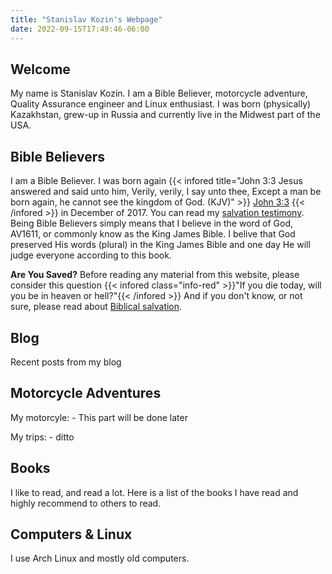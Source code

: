 ```yaml
---
title: "Stanislav Kozin's Webpage"
date: 2022-09-15T17:49:46-06:00
---
```

## Welcome
My name is Stanislav Kozin. I am a Bible Believer, motorcycle adventure, Quality Assurance engineer and Linux enthusiast. I was born (physically) Kazakhstan, grew-up in Russia and currently live in the Midwest part of the USA. 

## Bible Believers
I am a Bible Believer. I was born again {{< infored  title="John 3:3 Jesus answered and said unto him, Verily, verily, I say unto thee, Except a man be born again, he cannot see the kingdom of God. (KJV)" >}} <u>John 3:3</u> {{< /infored >}} in December of 2017. You can read my [salvation testimony](/testimony/). Being Bible Believers simply means that I believe in the word of God, AV1611, or commonly know as the King James Bible. I belive that God preserved His words (plural) in the King James Bible and one day He will judge everyone according to this book.

**Are You Saved?**
Before reading any material from this website, please consider this question {{< infored class="info-red" >}}"If you die today, will you be in heaven or hell?"{{< /infored >}} And if you don't know, or not sure, please read about [Biblical salvation](/salvation/).

## Blog
Recent posts from my blog

## Motorcycle Adventures

My motorcyle: - This part will be done later

My trips: - ditto

## Books
I like to read, and read a lot. Here is a list of the books I have read and highly recommend to others to read.

## Computers & Linux
I use Arch Linux and mostly old computers.